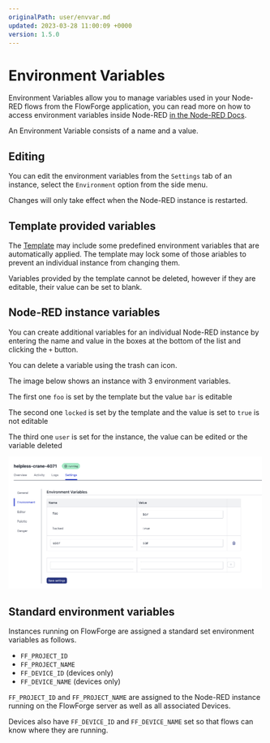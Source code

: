 ```yaml
---
originalPath: user/envvar.md
updated: 2023-03-28 11:00:09 +0000
version: 1.5.0
---
```

# Environment Variables

Environment Variables allow you to manage variables used in your Node-RED flows from the FlowForge application, you can read more on how to access environment variables inside Node-RED [in the Node-RED Docs](https://nodered.org/docs/user-guide/environment-variables).

An Environment Variable consists of a name and a value.

## Editing 

You can edit the environment variables from the `Settings` tab of an instance, select the `Environment` option from the side menu.

Changes will only take effect when the Node-RED instance is restarted.

## Template provided variables

The [Template](concepts.md#template) may include some predefined environment 
variables that are automatically applied. The template may lock some of those 
ariables to prevent an individual instance from changing them.

Variables provided by the template cannot be deleted, however if they are editable,
their value can be set to blank.

## Node-RED instance variables

You can create additional variables for an individual Node-RED instance by entering the name and value in the boxes at the bottom of the list and clicking the `+` button.

You can delete a variable using the trash can icon.

The image below shows an instance with 3 environment variables.

The first one `foo` is set by the template but the value `bar` is editable

The second one `locked` is set by the template and the value is set to `true` is not editable

The third one `user` is set for the instance, the value can be edited or the variable deleted

<img src="images/project-envvar.png" width="500" />

## Standard environment variables

Instances running on FlowForge are assigned a standard set environment variables as follows.

- `FF_PROJECT_ID`
- `FF_PROJECT_NAME`
- `FF_DEVICE_ID` (devices only)
- `FF_DEVICE_NAME` (devices only)

`FF_PROJECT_ID` and `FF_PROJECT_NAME` are assigned to the Node-RED instance running on the FlowForge server as well as all associated Devices.

Devices also have `FF_DEVICE_ID` and `FF_DEVICE_NAME` set so that flows can know where they are running.


